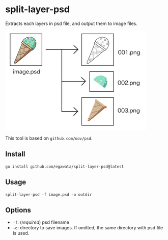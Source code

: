 # split-layer-psd

Extracts each layers in psd file, and output them to image files.

![howtouse](howtouse.jpg)

This tool is based on `github.com/oov/psd`.
 
## Install

~~~
go install github.com/egawata/split-layer-psd@latest
~~~

## Usage

~~~
split-layer-psd -f image.psd -o outdir
~~~

## Options

- `-f`: (*required*) psd filename
- `-o`: directory to save images. If omitted, the same directory with psd file is used.
